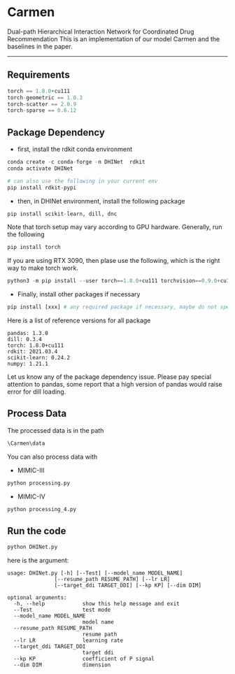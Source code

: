 # Carmen
Dual-path Hierarchical Interaction Network for Coordinated Drug Recommendation
This is an implementation of our model Carmen and the baselines in the paper. 
<hr>

## Requirements
```python
torch == 1.8.0+cu111
torch-geometric == 1.0.3
torch-scatter == 2.0.9
torch-sparse == 0.6.12
```
## Package Dependency

- first, install the rdkit conda environment
```python
conda create -c conda-forge -n DHINet  rdkit
conda activate DHINet

# can also use the following in your current env
pip install rdkit-pypi
```

- then, in DHINet environment, install the following package
```python
pip install scikit-learn, dill, dnc
```
Note that torch setup may vary according to GPU hardware. Generally, run the following
```python
pip install torch
```
If you are using RTX 3090, then plase use the following, which is the right way to make torch work.
```python
python3 -m pip install --user torch==1.8.0+cu111 torchvision==0.9.0+cu111 torchaudio==0.8.0 -f https://download.pytorch.org/whl/torch_stable.html
```

- Finally, install other packages if necessary
```python
pip install [xxx] # any required package if necessary, maybe do not specify the version, the packages should be compatible with rdkit
```

Here is a list of reference versions for all package

```shell
pandas: 1.3.0
dill: 0.3.4
torch: 1.8.0+cu111
rdkit: 2021.03.4
scikit-learn: 0.24.2
numpy: 1.21.1
```
Let us know any of the package dependency issue. Please pay special attention to pandas, some report that a high version of pandas would raise error for dill loading.

## Process Data
The processed data is in the path
```python
\Carmen\data
```
You can also process data with
- MIMIC-III
```python
python processing.py
```
- MIMIC-IV
```python
python processing_4.py
```
## Run the code

```python
python DHINet.py
```

here is the argument:

    usage: DHINet.py [-h] [--Test] [--model_name MODEL_NAME]
                   [--resume_path RESUME_PATH] [--lr LR]
                   [--target_ddi TARGET_DDI] [--kp KP] [--dim DIM]
    
    optional arguments:
      -h, --help            show this help message and exit
      --Test                test mode
      --model_name MODEL_NAME
                            model name
      --resume_path RESUME_PATH
                            resume path
      --lr LR               learning rate
      --target_ddi TARGET_DDI
                            target ddi
      --kp KP               coefficient of P signal
      --dim DIM             dimension
